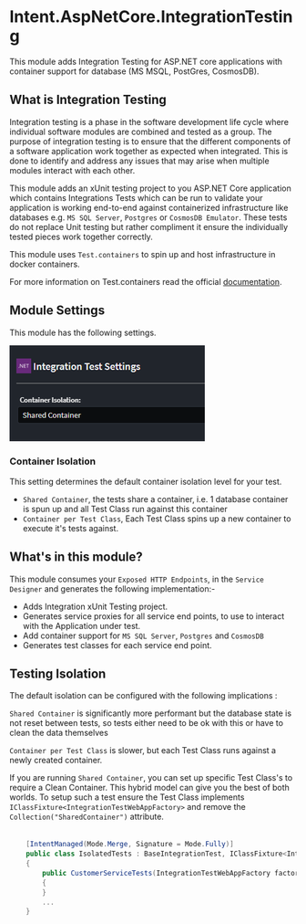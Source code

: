 ﻿# Intent.AspNetCore.IntegrationTesting

This module adds Integration Testing for ASP.NET core applications with container support for database (MS MSQL, PostGres, CosmosDB).

## What is Integration Testing

Integration testing is a phase in the software development life cycle where individual software modules are combined and tested as a group. The purpose of integration testing is to ensure that the different components of a software application work together as expected when integrated. This is done to identify and address any issues that may arise when multiple modules interact with each other.

This module adds an xUnit testing project to you ASP.NET Core application which contains Integrations Tests which can be run to validate your application is working end-to-end against containerized infrastructure like databases e.g. `MS SQL Server`, `Postgres` or `CosmosDB Emulator`. These tests do not replace Unit testing but rather compliment it ensure the individually tested pieces work together correctly.

This module uses `Test.containers` to spin up and host infrastructure in docker containers.

For more information on Test.containers read the official [documentation](https://testcontainers.com/).

## Module Settings

This module has the following settings.

![Integration Testing Settings](./docs/images/integration-test-settings.png)

### Container Isolation

This setting determines the default container isolation level for your test.

- `Shared Container`, the tests share a container, i.e. 1 database container is spun up and all Test Class run against this container
- `Container per Test Class`, Each Test Class spins up a new container to execute it's tests against.

## What's in this module?

This module consumes your `Exposed HTTP Endpoints`, in the `Service Designer` and generates the following implementation:-

- Adds Integration xUnit Testing project.
- Generates service proxies for all service end points, to use to interact with the Application under test.
- Add container support for `MS SQL Server`, `Postgres` and `CosmosDB`
- Generates test classes for each service end point.

## Testing Isolation

The default isolation can be configured with the following implications :

`Shared Container` is significantly more performant but the database state is not reset between tests, so tests either need to be ok with this or have to clean the data themselves

`Container per Test Class` is slower, but each Test Class runs against a newly created container.

If you are running `Shared Container`, you can set up specific Test Class's to require a Clean Container. This hybrid model can give you the best of both worlds. To setup such a test ensure the Test Class implements `IClassFixture<IntegrationTestWebAppFactory>` and remove the `Collection("SharedContainer")` attribute.

```csharp

    [IntentManaged(Mode.Merge, Signature = Mode.Fully)]
    public class IsolatedTests : BaseIntegrationTest, IClassFixture<IntegrationTestWebAppFactory>
    {
        public CustomerServiceTests(IntegrationTestWebAppFactory factory) : base(factory)
        {
        }
        ...
    }
```
